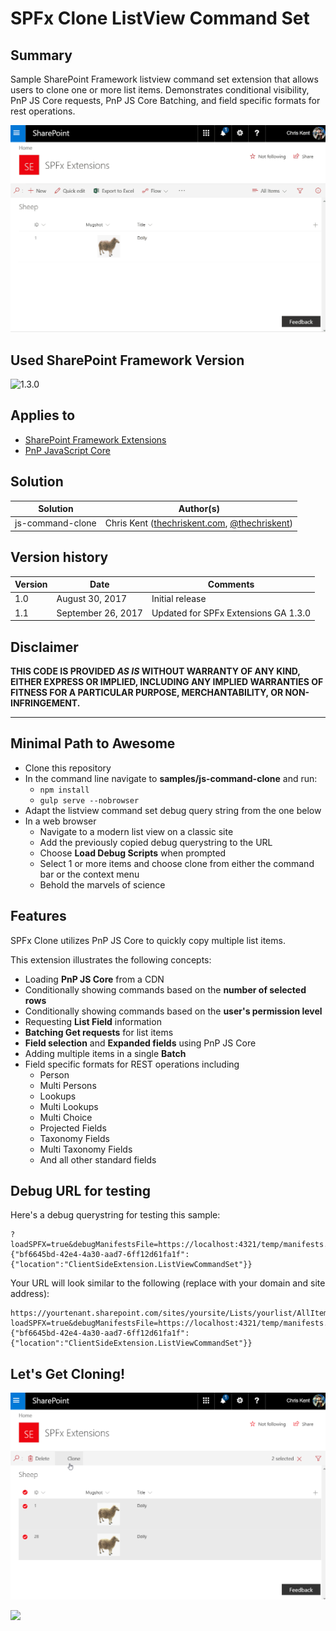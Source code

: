 # SPFx Clone ListView Command Set

## Summary
Sample SharePoint Framework listview command set extension that allows users to clone one or more list items. Demonstrates conditional visibility, PnP JS Core requests, PnP JS Core Batching, and field specific formats for rest operations.

![Cloning of list items](./assets/spfxClone-Animation.gif)

## Used SharePoint Framework Version 
![1.3.0](https://img.shields.io/badge/version-1.3.0-green.svg)

## Applies to

* [SharePoint Framework Extensions](https://dev.office.com/sharepoint/docs/spfx/extensions/overview-extensions)
* [PnP JavaScript Core](https://github.com/SharePoint/PnP-JS-Core)


## Solution

Solution|Author(s)
--------|---------
js-command-clone | Chris Kent ([thechriskent.com](https://thechriskent.com), [@thechriskent](https://twitter.com/thechriskent))

## Version history

Version|Date|Comments
-------|----|--------
1.0|August 30, 2017|Initial release
1.1|September 26, 2017|Updated for SPFx Extensions GA 1.3.0

## Disclaimer
**THIS CODE IS PROVIDED *AS IS* WITHOUT WARRANTY OF ANY KIND, EITHER EXPRESS OR IMPLIED, INCLUDING ANY IMPLIED WARRANTIES OF FITNESS FOR A PARTICULAR PURPOSE, MERCHANTABILITY, OR NON-INFRINGEMENT.**

---

## Minimal Path to Awesome

- Clone this repository
- In the command line navigate to **samples/js-command-clone** and run:
  - `npm install`
  - `gulp serve --nobrowser`
- Adapt the listview command set debug query string from the one below
- In a web browser
  - Navigate to a modern list view on a classic site
  - Add the previously copied debug querystring to the URL
  - Choose **Load Debug Scripts** when prompted
  - Select 1 or more items and choose clone from either the command bar or the context menu
  - Behold the marvels of science

## Features
SPFx Clone utilizes PnP JS Core to quickly copy multiple list items.

This extension illustrates the following concepts:

- Loading **PnP JS Core** from a CDN
- Conditionally showing commands based on the **number of selected rows**
- Conditionally showing commands based on the **user's permission level**
- Requesting **List Field** information
- **Batching Get requests** for list items
- **Field selection** and **Expanded fields** using PnP JS Core
- Adding multiple items in a single **Batch**
- Field specific formats for REST operations including
  - Person
  - Multi Persons
  - Lookups
  - Multi Lookups
  - Multi Choice
  - Projected Fields
  - Taxonomy Fields
  - Multi Taxonomy Fields
  - And all other standard fields


## Debug URL for testing
Here's a debug querystring for testing this sample:

```
?loadSPFX=true&debugManifestsFile=https://localhost:4321/temp/manifests.js&customActions={"bf6645bd-42e4-4a30-aad7-6ff12d61fa1f":{"location":"ClientSideExtension.ListViewCommandSet"}}
```

Your URL will look similar to the following (replace with your domain and site address):
```
https://yourtenant.sharepoint.com/sites/yoursite/Lists/yourlist/AllItems.aspx?loadSPFX=true&debugManifestsFile=https://localhost:4321/temp/manifests.js&customActions={"bf6645bd-42e4-4a30-aad7-6ff12d61fa1f":{"location":"ClientSideExtension.ListViewCommandSet"}}
```

## Let's Get Cloning!

![Dolly n Dolly](./assets/spfxClone-Preview.png)

<img src="https://telemetry.sharepointpnp.com/sp-dev-fx-extensions/samples/js-command-clone" />